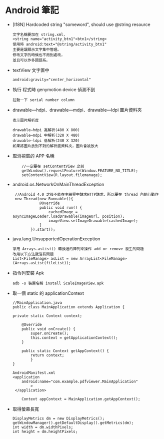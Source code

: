 # Android 筆記

-  [I18N] Hardcoded string "someword", should use @string resource

	```
   文字名稱要加在 string.xml，
   <string name="activity_btn1">btn1</string>
   使用時 android:text="@string/activity_btn1"
   主要是讓顯示文字集中管理。
   修改文字的時候也不用到處改，
   並且可以作多國語系。  
	```
	
- textView 文字置中
	
	```
	android:gravity="center_horizontal"
	```
	
- 執行 程式時 genymotion device 偵測不到

	```
	拉動一下 serial number column
	```
	
- drawable—hdpi、drawable—mdpi、drawable—ldpi 圖片資料夾

	```
	表示圖片解析度
	
	drawable—hdpi 高解析(480 X 800)
	drawable—mdpi 中解析(320 X 480)
	drawable—ldpi 低解析(240 X 320)
	如果將圖片放到不對的解析度資料夾，圖片會被放大
	
	```
	
- 取消視窗的 APP 名稱

	```
	    //一定要在 setContentView 之前
		getWindow().requestFeature(Window.FEATURE_NO_TITLE);
		setContentView(R.layout.filemanage);
	```
- android.os.NetworkOnMainThreadException

	```
	 //Android 4.0 之後不能在主線程中請求HTTP請求，所以要在 thread 內執行動作
	 new Thread(new Runnable(){
                @Override
                public void run() {
                    cachedImage = asyncImageLoader.loadDrawable(imageUrl, position);
                    imageView.setImageDrawable(cachedImage);
                }
            }).start();
	```
- java.lang.UnsupportedOperationException

	```
   拿用 Arrays.asList() 轉換過的陣列來操作 add or remove 發生的問題
   改用以下方法就沒有問題
	List<FileManage> asList = new ArrayList<FileManage>(Arrays.asList(fileList));
   
	```
- 指令列安裝 Apk

	```
	adb -s 裝置名稱 install ScaleImageView.apk
	```
	
- 取一個 static 的 applicationContext

	```
	//MainApplication.java
	public class MainApplication extends Application {

	private static Context context;

		@Override
		public void onCreate() {
			super.onCreate();
			this.context = getApplicationContext();
		}

		public static Context getAppContext() {
			return context;
			}
	}
	```
	
	```
	AndroidManifest.xml
	<application
        android:name="com.example.pdfviewer.MainApplication"
			>
	 </application>
	```
	
	```
		Context appContext = MainApplication.getAppContext();
	```
	
- 取得螢幕長寬

	```
	DisplayMetrics dm = new DisplayMetrics();
	getWindowManager().getDefaultDisplay().getMetrics(dm);    
	int width = dm.widthPixels;    
	int height = dm.heightPixels;  
	```
	
